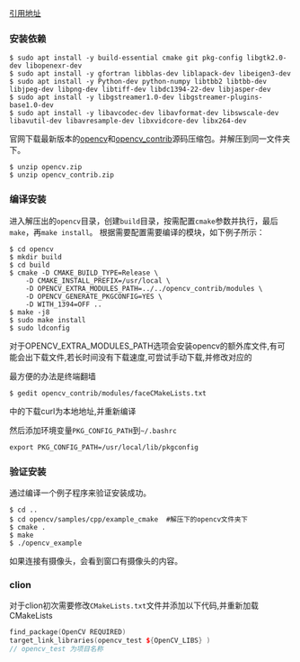 [引用地址](https://www.linuxidc.com/Linux/2019-05/158419.htm)

### 安装依赖 ###

```shell
$ sudo apt install -y build-essential cmake git pkg-config libgtk2.0-dev libopenexr-dev 
$ sudo apt install -y gfortran libblas-dev liblapack-dev libeigen3-dev 
$ sudo apt install -y Python-dev python-numpy libtbb2 libtbb-dev libjpeg-dev libpng-dev libtiff-dev libdc1394-22-dev libjasper-dev 
$ sudo apt install -y libgstreamer1.0-dev libgstreamer-plugins-base1.0-dev
$ sudo apt install -y libavcodec-dev libavformat-dev libswscale-dev libavutil-dev libavresample-dev libxvidcore-dev libx264-dev
```

官网下载最新版本的[opencv](https://github.com/opencv/opencv/archive/4.0.1.zip)和[opencv_contrib](https://github.com/opencv/opencv_contrib/archive/4.0.1.zip)源码压缩包。并解压到同一文件夹下。

```
$ unzip opencv.zip
$ unzip opencv_contrib.zip
```

### 编译安装 

进入解压出的`opencv`目录，创建`build`目录，按需配置`cmake`参数并执行，最后`make`，再`make install`。
根据需要配置需要编译的模块，如下例子所示：

```shell
$ cd opencv
$ mkdir build
$ cd build
$ cmake -D CMAKE_BUILD_TYPE=Release \
    -D CMAKE_INSTALL_PREFIX=/usr/local \
    -D OPENCV_EXTRA_MODULES_PATH=../../opencv_contrib/modules \
    -D OPENCV_GENERATE_PKGCONFIG=YES \
    -D WITH_1394=OFF ..
$ make -j8
$ sudo make install
$ sudo ldconfig
```

对于OPENCV_EXTRA_MODULES_PATH选项会安装opencv的额外库文件,有可能会出下载文件,若长时间没有下载速度,可尝试手动下载,并修改对应的

最方便的办法是终端翻墙

```   shell
$ gedit opencv_contrib/modules/faceCMakeLists.txt
```

中的下载curl为本地地址,并重新编译



然后添加环境变量`PKG_CONFIG_PATH`到`~/.bashrc`

```shell
export PKG_CONFIG_PATH=/usr/local/lib/pkgconfig
```

### 验证安装

通过编译一个例子程序来验证安装成功。

```shell
$ cd ..
$ cd opencv/samples/cpp/example_cmake  #解压下的opencv文件夹下
$ cmake .
$ make
$ ./opencv_example
```

如果连接有摄像头，会看到窗口有摄像头的内容。



### clion

对于clion初次需要修改`CMakeLists.txt`文件并添加以下代码,并重新加载CMakeLists

```c++
find_package(OpenCV REQUIRED)
target_link_libraries(opencv_test ${OpenCV_LIBS} )
// opencv_test 为项目名称
```